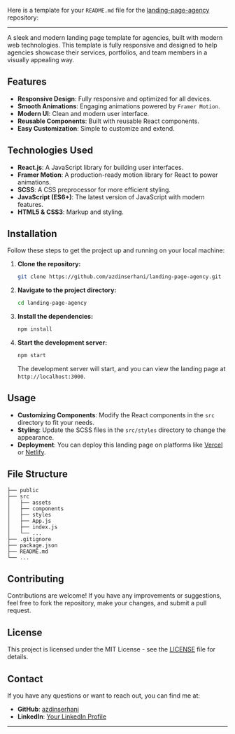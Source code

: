 Here is a template for your `README.md` file for the [landing-page-agency](https://github.com/azdinserhani/landing-page-agency.git) repository:

---



A sleek and modern landing page template for agencies, built with modern web technologies. This template is fully responsive and designed to help agencies showcase their services, portfolios, and team members in a visually appealing way.

## Features

- **Responsive Design**: Fully responsive and optimized for all devices.
- **Smooth Animations**: Engaging animations powered by `Framer Motion`.
- **Modern UI**: Clean and modern user interface.
- **Reusable Components**: Built with reusable React components.
- **Easy Customization**: Simple to customize and extend.

## Technologies Used

- **React.js**: A JavaScript library for building user interfaces.
- **Framer Motion**: A production-ready motion library for React to power animations.
- **SCSS**: A CSS preprocessor for more efficient styling.
- **JavaScript (ES6+)**: The latest version of JavaScript with modern features.
- **HTML5 & CSS3**: Markup and styling.

## Installation

Follow these steps to get the project up and running on your local machine:

1. **Clone the repository:**

   ```bash
   git clone https://github.com/azdinserhani/landing-page-agency.git
   ```

2. **Navigate to the project directory:**

   ```bash
   cd landing-page-agency
   ```

3. **Install the dependencies:**

   ```bash
   npm install
   ```

4. **Start the development server:**

   ```bash
   npm start
   ```

   The development server will start, and you can view the landing page at `http://localhost:3000`.

## Usage

- **Customizing Components**: Modify the React components in the `src` directory to fit your needs.
- **Styling**: Update the SCSS files in the `src/styles` directory to change the appearance.
- **Deployment**: You can deploy this landing page on platforms like [Vercel](https://vercel.com/) or [Netlify](https://www.netlify.com/).

## File Structure

```
├── public
├── src
│   ├── assets
│   ├── components
│   ├── styles
│   ├── App.js
│   ├── index.js
│   └── ...
├── .gitignore
├── package.json
├── README.md
└── ...
```

## Contributing

Contributions are welcome! If you have any improvements or suggestions, feel free to fork the repository, make your changes, and submit a pull request.

## License

This project is licensed under the MIT License - see the [LICENSE](LICENSE) file for details.

## Contact

If you have any questions or want to reach out, you can find me at:

- **GitHub**: [azdinserhani](https://github.com/azdinserhani)
- **LinkedIn**: [Your LinkedIn Profile](https://www.linkedin.com/in/your-profile)

---
